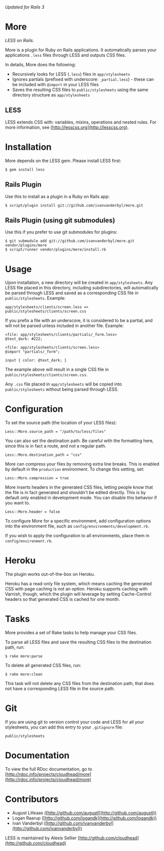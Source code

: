 *Updated for Rails 3*

More
====

*LESS on Rails.*

More is a plugin for Ruby on Rails applications. It automatically parses your applications `.less` files through LESS and outputs CSS files.

In details, More does the following:

* Recursively looks for LESS (`.less`) files in `app/stylesheets`
* Ignores partials (prefixed with underscore: `_partial.less`) - these can be included with `@import` in your LESS files
* Saves the resulting CSS files to `public/stylesheets` using the same directory structure as `app/stylesheets`

LESS
----

LESS extends CSS with: variables, mixins, operations and nested rules. For more information, see [http://lesscss.org](http://lesscss.org).

Installation
============

More depends on the LESS gem. Please install LESS first:

	$ gem install less

Rails Plugin
------------

Use this to install as a plugin in a Ruby on Rails app:

	$ script/plugin install git://github.com/ivanvanderbyl/more.git

Rails Plugin (using git submodules)
-----------------------------------

Use this if you prefer to use git submodules for plugins:

	$ git submodule add git://github.com/ivanvanderbyl/more.git vendor/plugins/more
	$ script/runner vendor/plugins/more/install.rb


Usage
=====

Upon installation, a new directory will be created in `app/stylesheets`. Any LESS file placed in this directory, including subdirectories, will
automatically be parsed through LESS and saved as a corresponding CSS file in `public/stylesheets`. Example:

	app/stylesheets/clients/screen.less => public/stylesheets/clients/screen.css
	
If you prefix a file with an underscore, it is considered to be a partial, and will not be parsed unless included in another file. Example:

	<file: app/stylesheets/clients/partials/_form.less>
	@text_dark: #222;
	
	<file: app/stylesheets/clients/screen.less>
	@import "partials/_form";
	
	input { color: @text_dark; }

The example above will result in a single CSS file in `public/stylesheets/clients/screen.css`.

Any `.css` file placed in `app/stylesheets` will be copied into `public/stylesheets` without being parsed through LESS.


Configuration
=============

To set the source path (the location of your LESS files):

	Less::More.source_path = "/path/to/less/files"
	
You can also set the destination path. Be careful with the formatting here, since this is in fact a route, and not a regular path.

	Less::More.destination_path = "css"

More can compress your files by removing extra line breaks. This is enabled by default in the `production` environment. To change this setting, set:

	Less::More.compression = true

More inserts headers in the generated CSS files, letting people know that the file is in fact generated and shouldn't be edited directly. This is by default only enabled in development mode. You can disable this behavior if you want to.

	Less::More.header = false

To configure More for a specific environment, add configuration options into the environment file, such as `config/environments/development.rb`.

If you wish to apply the configuration to all environments, place them in `config/environment.rb`.

Heroku
======

The plugin works out-of-the-box on Heroku.

Heroku has a read-only file system, which means caching the generated CSS with page caching is not an option. Heroku supports caching with Varnish, though, which the plugin will leverage by setting Cache-Control headers so that generated CSS is cached for one month.

Tasks
=====

More provides a set of Rake tasks to help manage your CSS files.

To parse all LESS files and save the resulting CSS files to the destination path, run:

	$ rake more:parse

To delete all generated CSS files, run:

	$ rake more:clean

This task will not delete any CSS files from the destination path, that does not have a corresponding LESS file in the source path.


Git
===

If you are using git to version control your code and LESS for all your stylesheets, you can add this entry to your `.gitignore` file:

	public/stylesheets


Documentation
=============

To view the full RDoc documentation, go to [http://rdoc.info/projects/cloudhead/more](http://rdoc.info/projects/cloudhead/more)


Contributors
============
* August Lilleaas ([http://github.com/augustl](http://github.com/augustl))
* Logan Raarup ([http://github.com/logandk](http://github.com/logandk))
* Ivan Vanderbyl ([http://github.com/ivanvanderbyl](http://github.com/ivanvanderbyl))

LESS is maintained by Alexis Sellier [http://github.com/cloudhead](http://github.com/cloudhead)
